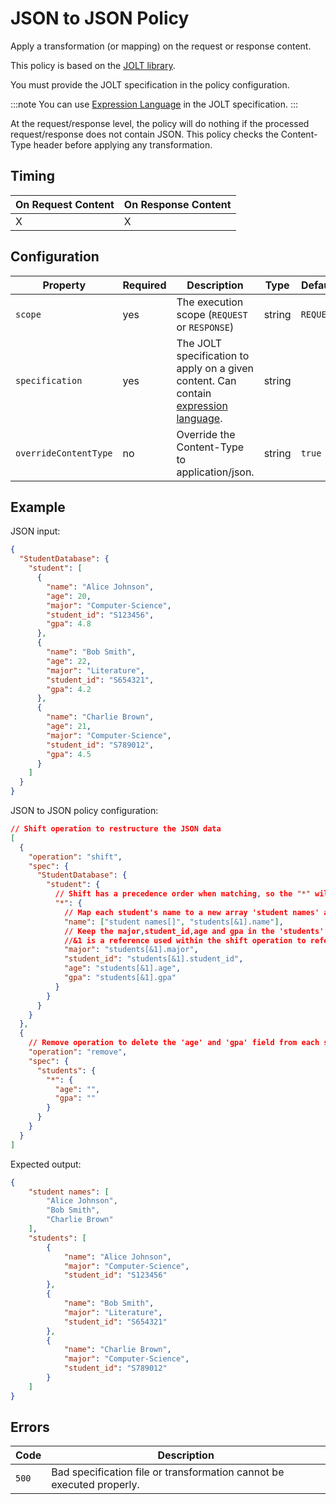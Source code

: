 # JSON to JSON Policy

<head>
  <meta name="guidename" content="API Management"/>
  <meta name="context" content="GUID-44605138-1ec2-468f-abf0-bb914a2afe89"/>
</head>

Apply a transformation (or mapping) on the request or response content.

This policy is based on the [JOLT library](https://github.com/bazaarvoice/jolt).

You must provide the JOLT specification in the policy configuration.

:::note
You can use [Expression Language](api-expression_language) in the JOLT specification.
:::

At the request/response level, the policy will do nothing if the processed request/response does not contain JSON. This policy checks the Content-Type header before applying any transformation.

## Timing

|On Request Content| On Response Content|
|---|---|
|X|X|

## Configuration

| Property  |Required   |Description     | Type | Default|
|---|---|---|---|---|
|`scope`| yes|The execution scope (`REQUEST` or `RESPONSE`)|string|`REQUEST`|
|`specification`|yes|The JOLT specification to apply on a given content. Can contain [expression language](api-expression_language).|string||
|`overrideContentType`|no|Override the Content-Type to application/json.|string|`true`|

## Example

JSON input:

```json
{
  "StudentDatabase": {
    "student": [
      {
        "name": "Alice Johnson",
        "age": 20,
        "major": "Computer-Science",
        "student_id": "S123456",
        "gpa": 4.8
      },
      {
        "name": "Bob Smith",
        "age": 22,
        "major": "Literature",
        "student_id": "S654321",
        "gpa": 4.2
      },
      {
        "name": "Charlie Brown",
        "age": 21,
        "major": "Computer-Science",
        "student_id": "S789012",
        "gpa": 4.5
      }
    ]
  }
}
```

JSON to JSON policy configuration:

```json
// Shift operation to restructure the JSON data
[
  {
    "operation": "shift",
    "spec": {
      "StudentDatabase": {
        "student": {
          // Shift has a precedence order when matching, so the "*" will match "last".
          "*": {
            // Map each student's name to a new array 'student names' and keep it in 'students'
            "name": ["student names[]", "students[&1].name"],
            // Keep the major,student_id,age and gpa in the 'students' array
            //&1 is a reference used within the shift operation to refer back to the matched index or key at the current level of the JSON structure
            "major": "students[&1].major",
            "student_id": "students[&1].student_id",
            "age": "students[&1].age",
            "gpa": "students[&1].gpa"
          }
        }
      }
    }
  },
  {
    // Remove operation to delete the 'age' and 'gpa' field from each student object
    "operation": "remove",
    "spec": {
      "students": {
        "*": {
          "age": "",
          "gpa": ""
        }
      }
    }
  }
]
```

Expected output:

```json
{
    "student names": [
        "Alice Johnson",
        "Bob Smith",
        "Charlie Brown"
    ],
    "students": [
        {
            "name": "Alice Johnson",
            "major": "Computer-Science",
            "student_id": "S123456"
        },
        {
            "name": "Bob Smith",
            "major": "Literature",
            "student_id": "S654321"
        },
        {
            "name": "Charlie Brown",
            "major": "Computer-Science",
            "student_id": "S789012"
        }
    ]
}
```

## Errors

|Code|Description|
|---|---|
|`500`|Bad specification file or transformation cannot be executed properly.|